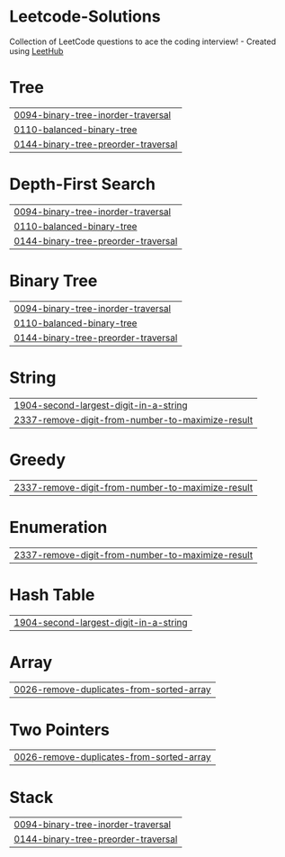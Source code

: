 # Leetcode-Solutions
Collection of LeetCode questions to ace the coding interview! - Created using [LeetHub](https://github.com/QasimWani/LeetHub)


# Tree
|  |
| ------- |
| [0094-binary-tree-inorder-traversal](https://github.com/IbrahimLaeeq/Leetcode-Solutions/tree/master/0094-binary-tree-inorder-traversal) |
| [0110-balanced-binary-tree](https://github.com/IbrahimLaeeq/Leetcode-Solutions/tree/master/0110-balanced-binary-tree) |
| [0144-binary-tree-preorder-traversal](https://github.com/IbrahimLaeeq/Leetcode-Solutions/tree/master/0144-binary-tree-preorder-traversal) |
# Depth-First Search
|  |
| ------- |
| [0094-binary-tree-inorder-traversal](https://github.com/IbrahimLaeeq/Leetcode-Solutions/tree/master/0094-binary-tree-inorder-traversal) |
| [0110-balanced-binary-tree](https://github.com/IbrahimLaeeq/Leetcode-Solutions/tree/master/0110-balanced-binary-tree) |
| [0144-binary-tree-preorder-traversal](https://github.com/IbrahimLaeeq/Leetcode-Solutions/tree/master/0144-binary-tree-preorder-traversal) |
# Binary Tree
|  |
| ------- |
| [0094-binary-tree-inorder-traversal](https://github.com/IbrahimLaeeq/Leetcode-Solutions/tree/master/0094-binary-tree-inorder-traversal) |
| [0110-balanced-binary-tree](https://github.com/IbrahimLaeeq/Leetcode-Solutions/tree/master/0110-balanced-binary-tree) |
| [0144-binary-tree-preorder-traversal](https://github.com/IbrahimLaeeq/Leetcode-Solutions/tree/master/0144-binary-tree-preorder-traversal) |
# String
|  |
| ------- |
| [1904-second-largest-digit-in-a-string](https://github.com/IbrahimLaeeq/Leetcode-Solutions/tree/master/1904-second-largest-digit-in-a-string) |
| [2337-remove-digit-from-number-to-maximize-result](https://github.com/IbrahimLaeeq/Leetcode-Solutions/tree/master/2337-remove-digit-from-number-to-maximize-result) |
# Greedy
|  |
| ------- |
| [2337-remove-digit-from-number-to-maximize-result](https://github.com/IbrahimLaeeq/Leetcode-Solutions/tree/master/2337-remove-digit-from-number-to-maximize-result) |
# Enumeration
|  |
| ------- |
| [2337-remove-digit-from-number-to-maximize-result](https://github.com/IbrahimLaeeq/Leetcode-Solutions/tree/master/2337-remove-digit-from-number-to-maximize-result) |
# Hash Table
|  |
| ------- |
| [1904-second-largest-digit-in-a-string](https://github.com/IbrahimLaeeq/Leetcode-Solutions/tree/master/1904-second-largest-digit-in-a-string) |
# Array
|  |
| ------- |
| [0026-remove-duplicates-from-sorted-array](https://github.com/IbrahimLaeeq/Leetcode-Solutions/tree/master/0026-remove-duplicates-from-sorted-array) |
# Two Pointers
|  |
| ------- |
| [0026-remove-duplicates-from-sorted-array](https://github.com/IbrahimLaeeq/Leetcode-Solutions/tree/master/0026-remove-duplicates-from-sorted-array) |
# Stack
|  |
| ------- |
| [0094-binary-tree-inorder-traversal](https://github.com/IbrahimLaeeq/Leetcode-Solutions/tree/master/0094-binary-tree-inorder-traversal) |
| [0144-binary-tree-preorder-traversal](https://github.com/IbrahimLaeeq/Leetcode-Solutions/tree/master/0144-binary-tree-preorder-traversal) |